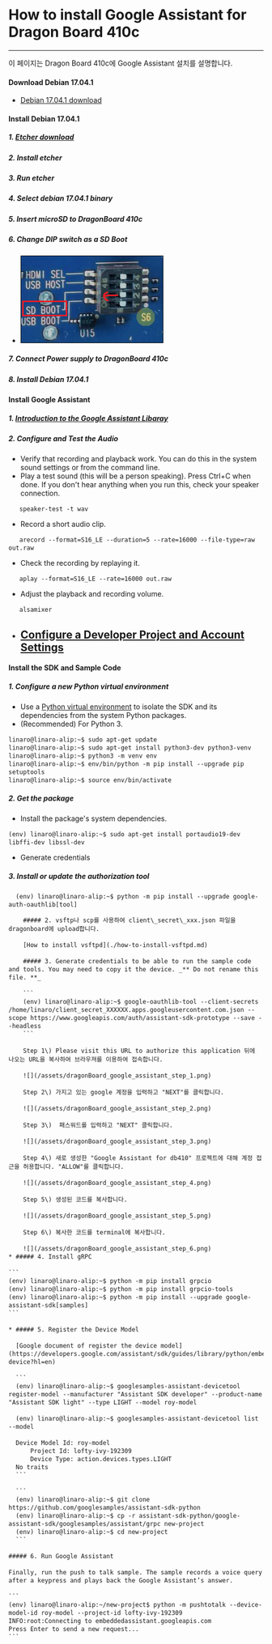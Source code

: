 # How to install Google Assistant for Dragon Board 410c
---

이 페이지는 Dragon Board 410c에 Google Assistant 설치를 설명합니다.

#### Download Debian 17.04.1
- [Debian 17.04.1 download](http://builds.96boards.org/releases/dragonboard410c/linaro/debian/17.04.1/dragonboard410c_sdcard_install_debian-246.zip)

#### Install Debian 17.04.1
##### 1. [Etcher download](https://etcher.io/)
##### 2. Install etcher
##### 3. Run etcher
##### 4. Select debian 17.04.1 binary
##### 5. Insert microSD to DragonBoard 410c
##### 6. Change DIP switch as a SD Boot
- ![](/assets/dragonBoard410c_junper_sdboot.png)

##### 7. Connect Power supply to DragonBoard 410c
##### 8. Install Debian 17.04.1

#### Install Google Assistant

##### 1. [Introduction to the Google Assistant Libaray](https://developers.google.com/assistant/sdk/guides/library/python/?hl=ko)

##### 2. Configure and Test the Audio
- Verify that recording and playback work. You can do this in the system sound settings or from the command line.
- Play a test sound \(this will be a person speaking\). Press Ctrl+C when done. If you don't hear anything when you run this, check your speaker connection.
```
   speaker-test -t wav
```

- Record a short audio clip.
```
   arecord --format=S16_LE --duration=5 --rate=16000 --file-type=raw out.raw
```

- Check the recording by replaying it.
```
   aplay --format=S16_LE --rate=16000 out.raw
```

- Adjust the playback and recording volume.
```
   alsamixer
```

* ## [Configure a Developer Project and Account Settings](https://developers.google.com/assistant/sdk/guides/library/python/embed/config-dev-project-and-account?hl=en)

#### Install the SDK and Sample Code

##### 1. Configure a new Python virtual environment

- Use a [Python virtual environment](https://docs.python.org/3/library/venv.html) to isolate the SDK and its dependencies from the system Python packages.
- \(Recommended\) For Python 3.
```
linaro@linaro-alip:~$ sudo apt-get update
linaro@linaro-alip:~$ sudo apt-get install python3-dev python3-venv
linaro@linaro-alip:~$ python3 -m venv env
linaro@linaro-alip:~$ env/bin/python -m pip install --upgrade pip setuptools
linaro@linaro-alip:~$ source env/bin/activate
```

##### 2. Get the package
- Install the package's system dependencies.
```
(env) linaro@linaro-alip:~$ sudo apt-get install portaudio19-dev libffi-dev libssl-dev
```

- Generate credentials

##### 3. Install or update the authorization tool

```
  (env) linaro@linaro-alip:~$ python -m pip install --upgrade google-auth-oauthlib[tool]
```

        ##### 2. vsftp나 scp를 사용하여 client\_secret\_xxx.json 파일을 dragonboard에 upload합니다.

        [How to install vsftpd](./how-to-install-vsftpd.md)

        ##### 3. Generate credentials to be able to run the sample code and tools. You may need to copy it the device. _** Do not rename this file. **_

        ```
        (env) linaro@linaro-alip:~$ google-oauthlib-tool --client-secrets /home/linaro/client_secret_XXXXXX.apps.googleusercontent.com.json --scope https://www.googleapis.com/auth/assistant-sdk-prototype --save --headless
        ```

        Step 1\) Please visit this URL to authorize this application 뒤에 나오는 URL을 복사하여 브라우져를 이용하여 접속합니다.

        ![](/assets/dragonBoard_google_assistant_step_1.png)

        Step 2\) 가지고 있는 google 계정을 입력하고 "NEXT"를 클릭합니다.

        ![](/assets/dragonBoard_google_assistant_step_2.png)

        Step 3\)  패스워드를 입력하고 "NEXT" 클릭합니다.

        ![](/assets/dragonBoard_google_assistant_step_3.png)

        Step 4\) 새로 생성한 "Google Assistant for db410" 프로젝트에 대해 계정 접근을 허용합니다. "ALLOW"를 클릭합니다.

        ![](/assets/dragonBoard_google_assistant_step_4.png)

        Step 5\) 생성된 코드를 복사합니다.

        ![](/assets/dragonBoard_google_assistant_step_5.png)

        Step 6\) 복사한 코드를 terminal에 복사합니다.

        ![](/assets/dragonBoard_google_assistant_step_6.png)
    * ##### 4. Install gRPC

    ```
    (env) linaro@linaro-alip:~$ python -m pip install grpcio
    (env) linaro@linaro-alip:~$ python -m pip install grpcio-tools
    (env) linaro@linaro-alip:~$ python -m pip install --upgrade google-assistant-sdk[samples]
    ```

    * ##### 5. Register the Device Model

      [Google document of register the device model](https://developers.google.com/assistant/sdk/guides/library/python/embed/register-device?hl=en)

      ```
      (env) linaro@linaro-alip:~$ googlesamples-assistant-devicetool register-model --manufacturer "Assistant SDK developer" --product-name "Assistant SDK light" --type LIGHT --model roy-model

      (env) linaro@linaro-alip:~$ googlesamples-assistant-devicetool list --model

      Device Model Id: roy-model
          Project Id: lofty-ivy-192309
          Device Type: action.devices.types.LIGHT
      No traits
      ```

      ```
      (env) linaro@linaro-alip:~$ git clone https://github.com/googlesamples/assistant-sdk-python
      (env) linaro@linaro-alip:~$ cp -r assistant-sdk-python/google-assistant-sdk/googlesamples/assistant/grpc new-project
      (env) linaro@linaro-alip:~$ cd new-project
      ```

    ##### 6. Run Google Assistant

    Finally, run the push to talk sample. The sample records a voice query after a keypress and plays back the Google Assistant’s answer.

    ```
    (env) linaro@linaro-alip:~/new-project$ python -m pushtotalk --device-model-id roy-model --project-id lofty-ivy-192309
    INFO:root:Connecting to embeddedassistant.googleapis.com
    Press Enter to send a new request...
    ```



